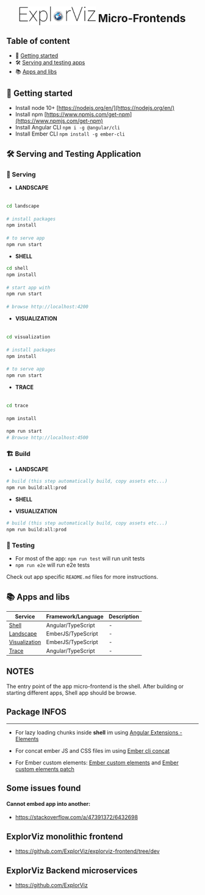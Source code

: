 <h1 align="center">
    <img width="200" valign="bottom" src="docs/img/explorviz-transparent.png">
    Micro-Frontends 
</h1>

## Table of content

- 🔖 [Getting started](#getting-started)
- 🛠️ [Serving and testing apps](#serving-and-testing-application)
- 📚 [Apps and libs](#apps-and-libs)

## 🔖 Getting started

- Install node 10+ [https://nodejs.org/en/](https://nodejs.org/en/)
- Install npm [https://www.npmjs.com/get-npm](https://www.npmjs.com/get-npm)
- Install Angular CLI `npm i -g @angular/cli`
- Install Ember CLI `npm install -g ember-cli`

## 🛠️ Serving and Testing Application

### 🚀 Serving

- **LANDSCAPE**

```bash

cd landscape

# install packages
npm install

# to serve app
npm run start
```

- **SHELL**

```bash
cd shell
npm install

# start app with
npm run start

# browse http://localhost:4200
```

- **VISUALIZATION** 


```bash

cd visualization

# install packages
npm install

# to serve app
npm run start
```

- **TRACE**

```bash

cd trace

npm install

npm run start
# Browse http://localhost:4500

```

### 🏗️ Build

- **LANDSCAPE**

```bash
# build (this step automatically build, copy assets etc...)
npm run build:all:prod
```

- **SHELL**


- **VISUALIZATION**

```bash
# build (this step automatically build, copy assets etc...)
npm run build:all:prod
```

### 🚨 Testing

- For most of the app: `npm run test` will run unit tests
- `npm run e2e` will run e2e tests

Check out app specific `README.md` files for more instructions. 

## 📚 Apps and libs


| Service                          | Framework/Language   | Description     |
| -------------------------------  | -------------------- | --------------- |
| [Shell](./shell)                 | Angular/TypeScript   | -               |
| [Landscape](./landscape)         | EmberJS/TypeScript   | -               |
| [Visualization](./visualization) | EmberJS/TypeScript   | -               |
| [Trace](./trace)                 | Angular/TypeScript   | -               |

## NOTES

The entry point of the app micro-frontend is the shell. After building or starting different apps,
Shell app should be browse.

## Package INFOS

---

- For lazy loading chunks inside **shell** im using [Angular Extensions - Elements](https://github.com/angular-extensions/elements)

- For concat ember JS and CSS files im using [Ember cli concat](https://github.com/sir-dunxalot/ember-cli-concat)

- For Ember custom elements: [Ember custom elements](https://github.com/Ravenstine/ember-custom-elements) and [Ember custom elements patch](https://github.com/billyjov/ember-custom-elements)

## Some issues found

#### Cannot embed app into another:

- https://stackoverflow.com/a/47391372/6432698


## ExplorViz monolithic frontend

- https://github.com/ExplorViz/explorviz-frontend/tree/dev


## ExplorViz Backend microservices

- https://github.com/ExplorViz
